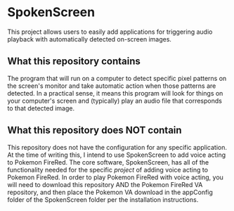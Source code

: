 # SpokenScreen

This project allows users to easily add applications for triggering audio playback with automatically detected on-screen images.

## What this repository contains

The program that will run on a computer to detect specific pixel patterns on the screen's monitor and take automatic action when those patterns are detected. In a practical sense, it means this program will look for things on your computer's screen and (typically) play an audio file that corresponds to that detected image.

## What this repository does NOT contain

This repository does not have the configuration for any specific application. At the time of writing this, I intend to use SpokenScreen to add voice acting to Pokemon FireRed. The core software, SpokenScreen, has all of the functionality needed for the specific *project* of adding voice acting to Pokemon FireRed. In order to play Pokemon FireRed with voice acting, you will need to download this repository AND the Pokemon FireRed VA repository, and then place the Pokemon VA download in the appConfig folder of the SpokenScreen folder per the installation instructions.

